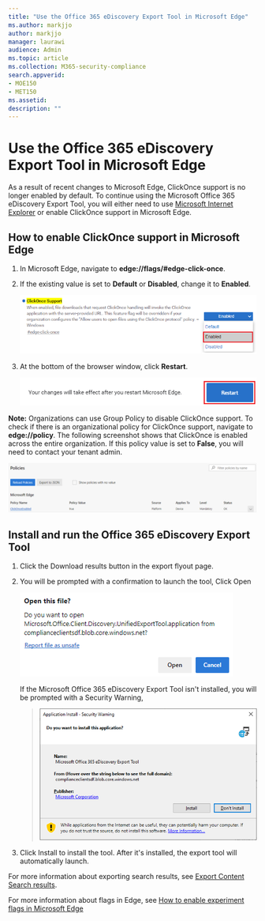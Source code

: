 ```yaml
---
title: "Use the Office 365 eDiscovery Export Tool in Microsoft Edge"
ms.author: markjjo
author: markjjo
manager: laurawi
audience: Admin
ms.topic: article
ms.collection: M365-security-compliance 
search.appverid: 
- MOE150
- MET150
ms.assetid: 
description: ""
---
```


# Use the Office 365 eDiscovery Export Tool in Microsoft Edge

As a result of recent changes to Microsoft Edge, ClickOnce support is no longer enabled by default. To continue using the Microsoft Office 365 eDiscovery Export Tool, you will either need to use [Microsoft Internet Explorer](https://support.microsoft.com/help/17621/internet-explorer-downloads) or enable ClickOnce support in Microsoft Edge.

## How to enable ClickOnce support in Microsoft Edge

1. In Microsoft Edge, navigate to **edge://flags/#edge-click-once**.

2. If the existing value is set to **Default** or **Disabled**, change it to **Enabled**. 
    
   ![](media/ClickOnceimage1.png)

3. At the bottom of the browser window, click **Restart**.

   ![](media/ClickOnceimage2.png)

**Note:** Organizations can use Group Policy to disable ClickOnce support. To check if there is an organizational policy for ClickOnce support, navigate to **edge://policy**. The following screenshot shows that ClickOnce is enabled across the entire organization. If this policy value is set to **False**, you will need to contact your tenant admin.

![](media/ClickOnceimage3.png)

## Install and run the Office 365 eDiscovery Export Tool

1. Click the Download results button in the export flyout page.

2. You will be prompted with a confirmation to launch the tool, Click Open

   ![ ](media/ClickOnceimage4.png)

   If the Microsoft Office 365 eDiscovery Export Tool isn't installed, you will be prompted with a Security Warning, 

   > ![](media/ClickOnceimage5.png)

3. Click Install to install the tool. After it's installed, the export tool will automatically launch.

For more information about exporting search results, see [Export Content Search results](export-search-results.md).

For more information about flags in Edge, see [How to enable experiment flags in Microsoft Edge](https://microsoftedgesupport.microsoft.com/hc/articles/360034075294-How-to-enable-experiment-flags-in-Microsoft-Edge-Insider-channels)

